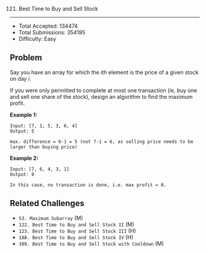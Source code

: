 121. Best Time to Buy and Sell Stock
---

- Total Accepted: 134474
- Total Submissions: 354195
- Difficulty: Easy


Problem
---
Say you have an array for which the _ith_ element is the price of a given stock on day _i_.

If you were only permitted to complete at most one transaction (ie, buy one and sell one share of the stock), design an algorithm to find the maximum profit.

**Example 1:**

```
Input: [7, 1, 5, 3, 6, 4]
Output: 5

max. difference = 6-1 = 5 (not 7-1 = 6, as selling price needs to be larger than buying price)
```

**Example 2:**

```
Input: [7, 6, 4, 3, 1]
Output: 0

In this case, no transaction is done, i.e. max profit = 0.
```

Related Challenges
---

- `53. Maximum Subarray` (M)
- `122. Best Time to Buy and Sell Stock II` (M)
- `123. Best Time to Buy and Sell Stock III` (H)
- `188. Best Time to Buy and Sell Stock IV` (H)
- `309. Best Time to Buy and Sell Stock with Cooldown` (M)

